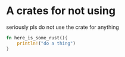 A crates for not using
====================
seriously pls do not use the crate for anything 

```rust
fn here_is_some_rust(){
    println!("do a thing")
}
```